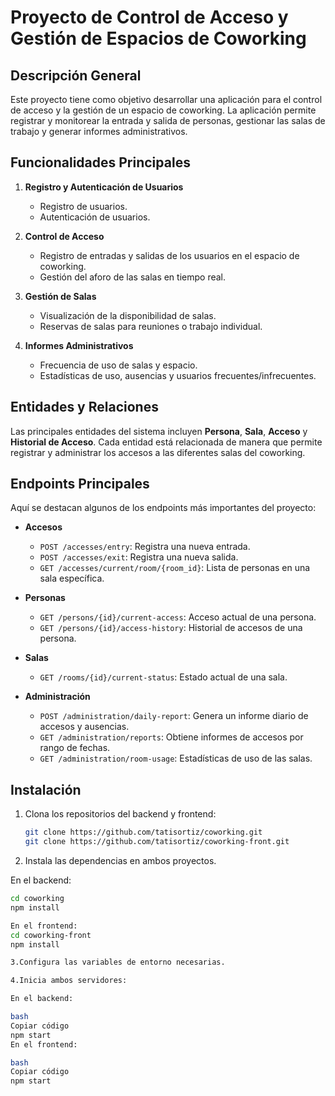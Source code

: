 # Proyecto de Control de Acceso y Gestión de Espacios de Coworking

## Descripción General

Este proyecto tiene como objetivo desarrollar una aplicación para el control de acceso y la gestión de un espacio de coworking. La aplicación permite registrar y monitorear la entrada y salida de personas, gestionar las salas de trabajo y generar informes administrativos.

## Funcionalidades Principales

1. **Registro y Autenticación de Usuarios**  
   - Registro de usuarios.  
   - Autenticación de usuarios.

2. **Control de Acceso**  
   - Registro de entradas y salidas de los usuarios en el espacio de coworking.  
   - Gestión del aforo de las salas en tiempo real.

3. **Gestión de Salas**  
   - Visualización de la disponibilidad de salas.  
   - Reservas de salas para reuniones o trabajo individual.

4. **Informes Administrativos**  
   - Frecuencia de uso de salas y espacio.  
   - Estadísticas de uso, ausencias y usuarios frecuentes/infrecuentes.

## Entidades y Relaciones

Las principales entidades del sistema incluyen **Persona**, **Sala**, **Acceso** y **Historial de Acceso**. Cada entidad está relacionada de manera que permite registrar y administrar los accesos a las diferentes salas del coworking.

## Endpoints Principales

Aquí se destacan algunos de los endpoints más importantes del proyecto:

- **Accesos**  
  - `POST /accesses/entry`: Registra una nueva entrada.  
  - `POST /accesses/exit`: Registra una nueva salida.  
  - `GET /accesses/current/room/{room_id}`: Lista de personas en una sala específica.

- **Personas**  
  - `GET /persons/{id}/current-access`: Acceso actual de una persona.  
  - `GET /persons/{id}/access-history`: Historial de accesos de una persona.

- **Salas**  
  - `GET /rooms/{id}/current-status`: Estado actual de una sala.

- **Administración**  
  - `POST /administration/daily-report`: Genera un informe diario de accesos y ausencias.  
  - `GET /administration/reports`: Obtiene informes de accesos por rango de fechas.  
  - `GET /administration/room-usage`: Estadísticas de uso de las salas.

## Instalación

1. Clona los repositorios del backend y frontend:

   ```bash
   git clone https://github.com/tatisortiz/coworking.git
   git clone https://github.com/tatisortiz/coworking-front.git

2. Instala las dependencias en ambos proyectos.

En el backend:
   ```bash
cd coworking
npm install

En el frontend:
cd coworking-front
npm install

3.Configura las variables de entorno necesarias.

4.Inicia ambos servidores:

En el backend:

bash
Copiar código
npm start
En el frontend:

bash
Copiar código
npm start
